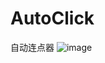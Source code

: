 # AutoClick
自动连点器
![image](https://github.com/user-attachments/assets/8be75e10-0c2d-4b12-be43-31c27201f095)
